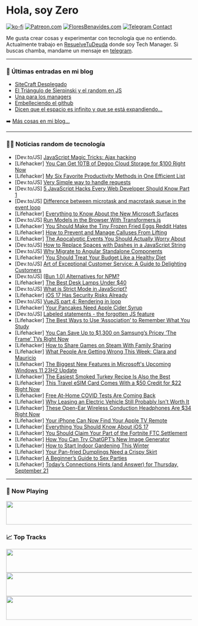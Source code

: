 # Hola, soy Zero

[![ko-fi](https://ko-fi.com/img/githubbutton_sm.svg)](https://ko-fi.com/J3J4N0LUK)
[![Patreon.com](https://img.shields.io/endpoint.svg?url=https%3A%2F%2Fshieldsio-patreon.vercel.app%2Fapi%3Fusername%3Dzerodragon%26type%3Dpatrons&style=for-the-badge)](https://patreon.com/zerodragon)
[![FloresBenavides.com](https://img.shields.io/website?down_message=oops&label=MiBlog&style=for-the-badge&up_message=online&url=https%3A%2F%2Ffloresbenavides.com)](https://floresbenavides.com)
[![Telegram Contact](https://img.shields.io/badge/escr%C3%ADbeme-ZeroDragon-%2326A5E4?style=for-the-badge&logo=telegram)](https://t.me/zerodragon)

Me gusta crear cosas y experimentar con tecnología que no entiendo.
Actualmente trabajo en [ResuelveTuDeuda](http://github.com/resuelve) donde soy Tech Manager.
Si buscas chamba, mandame un mensaje en [telegram](https://t.me/zerodragon).

---

### 📕 Últimas entradas en mi blog
<!-- BLOG-POST-LIST:START -->
- [SiteCraft Desplegado](https://floresbenavides.com/sitecraft-desplegado/)
- [El Triángulo de Sierpinski y el random en JS](https://floresbenavides.com/el-triangulo-de-sierpinski-y-el-random-en-js/)
- [Una para los managers](https://floresbenavides.com/una-para-los-managers/)
- [Embelleciendo el github](https://floresbenavides.com/embelleciendo-el-github/)
- [Dicen que el espacio es infinito y que se está expandiendo…](https://floresbenavides.com/dicen-que-el-espacio-es-infinito-y-que-se-esta-expandiendo/)
<!-- BLOG-POST-LIST:END -->

➡️ [Más cosas en mi blog...](https://floresbenavides.com)

---

### 👨‍💻 Noticias random de tecnología
<!-- TECH-POSTS:START -->
- [Dev.to/JS] [JavaScript Magic Tricks: Ajax hacking](https://dev.to/__28f08df2bb06aae67f97/javascript-magic-tricks-ajax-hacking-1o0j)
- [Lifehacker] [You Can Get 10TB of Degoo Cloud Storage for $100 Right Now](https://lifehacker.com/you-can-get-10tb-of-degoo-cloud-storage-for-100-right-1850855021)
- [Lifehacker] [My Six Favorite Productivity Methods in One Efficient List](https://lifehacker.com/best-productivity-methods-1850862925)
- [Dev.to/JS] [Very Simple way to handle requests](https://dev.to/mmvergara/supabase-way-of-handling-request-18mn)
- [Dev.to/JS] [5 JavaScript Hacks Every Web Developer Should Know Part 1](https://dev.to/basimghouri/10-javascript-hacks-every-web-developer-should-know-oge)
- [Dev.to/JS] [Difference between microtask and macrotask queue in the event loop](https://dev.to/jeetvora331/difference-between-microtask-and-macrotask-queue-in-the-event-loop-4i4i)
- [Lifehacker] [Everything to Know About the New Microsoft Surfaces](https://lifehacker.com/everything-to-know-about-the-new-microsoft-surfaces-1850862595)
- [Dev.to/JS] [Run Models in the Browser With Transformers.js](https://dev.to/kenzic/run-models-in-the-browser-with-transformersjs-7g8)
- [Lifehacker] [You Should Make the Tiny Frozen Fried Eggs Reddit Hates](https://lifehacker.com/you-should-make-the-tiny-frozen-fried-eggs-reddit-hates-1850862675)
- [Lifehacker] [How to Prevent and Manage Calluses From Lifting](https://lifehacker.com/how-to-prevent-and-manage-calluses-from-lifting-1836082994)
- [Lifehacker] [The Apocalyptic Events You Should Actually Worry About](https://lifehacker.com/the-apocalyptic-events-you-should-actually-worry-about-1850861176)
- [Dev.to/JS] [How to Replace Spaces with Dashes in a JavaScript String](https://dev.to/imsan/how-to-replace-spaces-with-dashes-in-a-javascript-string-4mph)
- [Dev.to/JS] [Why Migrate to Angular Standalone Components](https://dev.to/vkagklis/why-migrate-to-angular-standalone-components-4men)
- [Lifehacker] [You Should Treat Your Budget Like a Healthy Diet](https://lifehacker.com/you-should-treat-your-budget-like-a-healthy-diet-1850860460)
- [Dev.to/JS] [Art of Exceptional Customer Service: A Guide to Delighting Customers](https://dev.to/allen121/art-of-exceptional-customer-service-a-guide-to-delighting-customers-1d87)
- [Dev.to/JS] [[Bun 1.0] Alternatives for NPM?](https://dev.to/worldgoit/bun-10-alternatives-for-npm-3047)
- [Lifehacker] [The Best Desk Lamps Under $40](https://lifehacker.com/the-best-desk-lamps-under-40-1850862097)
- [Dev.to/JS] [What is Strict Mode in JavaScript?](https://dev.to/catherineisonline/what-is-strict-mode-in-javascript-phn)
- [Lifehacker] [iOS 17 Has Security Risks Already](https://lifehacker.com/ios-17-has-security-risks-already-1850861877)
- [Dev.to/JS] [VueJS part 4: Rendering in loop](https://dev.to/hi_iam_chris/vuejs-part-4-rendering-in-loop-n84)
- [Lifehacker] [Your Pancakes Need Apple Cider Syrup](https://lifehacker.com/apple-cider-recipe-1849782079)
- [Dev.to/JS] [Labeled statements - the forgotten JS feature](https://dev.to/0x96f/labeled-statements-the-forgotten-js-feature-169o)
- [Lifehacker] [The Best Ways to Use ‘Association’ to Remember What You Study](https://lifehacker.com/the-best-ways-to-use-association-to-remember-what-you-1850861942)
- [Lifehacker] [You Can Save Up to $1,300 on Samsung’s Pricey ‘The Frame’ TVs Right Now](https://lifehacker.com/you-can-save-up-to-1-300-on-samsung-s-pricey-the-fram-1850861674)
- [Lifehacker] [How to Share Games on Steam With Family Sharing](https://lifehacker.com/how-to-share-your-entire-steam-library-with-your-friend-1848453402)
- [Lifehacker] [What People Are Getting Wrong This Week: Clara and Mauricio](https://lifehacker.com/what-people-are-getting-wrong-this-week-clara-and-maur-1850861241)
- [Lifehacker] [The Biggest New Features in Microsoft&#39;s Upcoming Windows 11 23H2 Update](https://lifehacker.com/biggest-new-features-windows-11-23h2-update-1850860890)
- [Lifehacker] [The Easiest Smoked Turkey Recipe Is Also the Best](https://lifehacker.com/smoke-your-turkey-the-wrong-way-on-a-charcoal-grill-1848048358)
- [Lifehacker] [This Travel eSIM Card Comes With a $50 Credit for $22 Right Now](https://lifehacker.com/this-travel-esim-card-comes-with-a-50-credit-for-22-r-1850854986)
- [Lifehacker] [Free At-Home COVID Tests Are Coming Back](https://lifehacker.com/free-at-home-covid-tests-are-coming-back-1850860991)
- [Lifehacker] [Why Leasing an Electric Vehicle Still Probably Isn&#39;t Worth It](https://lifehacker.com/why-leasing-an-electric-vehicle-still-probably-isnt-wor-1850829610)
- [Lifehacker] [These Open-Ear Wireless Conduction Headphones Are $34 Right Now](https://lifehacker.com/these-open-ear-wireless-conduction-headphones-are-34-r-1850850886)
- [Lifehacker] [Your iPhone Can Now Find Your Apple TV Remote](https://lifehacker.com/your-iphone-can-now-find-your-apple-tv-remote-1850860249)
- [Lifehacker] [Everything You Should Know About iOS 17](https://lifehacker.com/iphone-ios-17-review-1850859158)
- [Lifehacker] [You Should Claim Your Part of the Fortnite FTC Settlement](https://lifehacker.com/fortnite-ftc-settlement-claim-1850858900)
- [Lifehacker] [How You Can Try ChatGPT’s New Image Generator](https://lifehacker.com/how-you-can-try-chatgpt-s-new-image-generator-1850858864)
- [Lifehacker] [How to Start Indoor Gardening This Winter](https://lifehacker.com/how-to-start-indoor-gardening-this-winter-1850857776)
- [Lifehacker] [Your Pan-fried Dumplings Need a Crispy Skirt](https://lifehacker.com/easy-fried-dumpling-recipe-1850857713)
- [Lifehacker] [A Beginner’s Guide to Sex Parties](https://lifehacker.com/a-beginner-s-guide-to-sex-parties-1850826250)
- [Lifehacker] [Today’s Connections Hints &lpar;and Answer&rpar; for Thursday, September 21](https://lifehacker.com/connections-answer-today-september-21-2023-1850856309)<!-- TECH-POSTS:END -->

---

### 🎵 Now Playing
<a href="https://spotify-now-playing-dun.vercel.app/now-playing?open"><img src="https://spotify-now-playing-dun.vercel.app/now-playing" width="540" height="64"></a>

### 📈 Top Tracks
<a href="https://spotify-now-playing-dun.vercel.app/top-tracks?i=1&open"><img src="https://spotify-now-playing-dun.vercel.app/top-tracks?i=1" width="540" height="64"></a>
<a href="https://spotify-now-playing-dun.vercel.app/top-tracks?i=2&open"><img src="https://spotify-now-playing-dun.vercel.app/top-tracks?i=2" width="540" height="64"></a>
<a href="https://spotify-now-playing-dun.vercel.app/top-tracks?i=3&open"><img src="https://spotify-now-playing-dun.vercel.app/top-tracks?i=3" width="540" height="64"></a>
